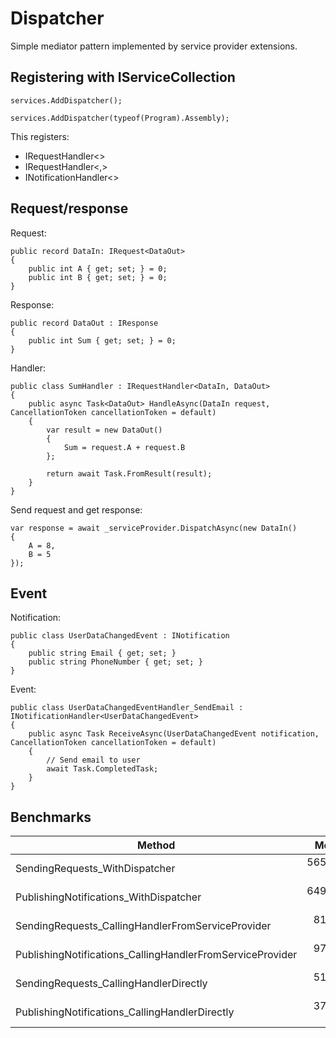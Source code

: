 # Dispatcher

Simple mediator pattern implemented by service provider extensions.

## Registering with IServiceCollection

```
services.AddDispatcher();
```
```
services.AddDispatcher(typeof(Program).Assembly);
```

This registers:
- IRequestHandler<>
- IRequestHandler<,>
- INotificationHandler<>

## Request/response

Request:
```
public record DataIn: IRequest<DataOut>
{
    public int A { get; set; } = 0;
    public int B { get; set; } = 0;
}
```

Response:
```
public record DataOut : IResponse
{
    public int Sum { get; set; } = 0;
}
```

Handler:
```
public class SumHandler : IRequestHandler<DataIn, DataOut>
{
    public async Task<DataOut> HandleAsync(DataIn request, CancellationToken cancellationToken = default)
    {
        var result = new DataOut()
        {
            Sum = request.A + request.B
        };

        return await Task.FromResult(result);
    }
}
```

Send request and get response:
```
var response = await _serviceProvider.DispatchAsync(new DataIn()
{
    A = 8,
    B = 5
});
```

## Event

Notification:
```
public class UserDataChangedEvent : INotification
{
    public string Email { get; set; }
    public string PhoneNumber { get; set; }
}
```

Event:
```
public class UserDataChangedEventHandler_SendEmail : INotificationHandler<UserDataChangedEvent>
{
    public async Task ReceiveAsync(UserDataChangedEvent notification, CancellationToken cancellationToken = default)
    {
        // Send email to user
        await Task.CompletedTask;
    }
}
```

## Benchmarks

| Method                                                    | Mean      | Error     | StdDev    |
|---------------------------------------------------------- |----------:|----------:|----------:|
| SendingRequests_WithDispatcher                            | 565.24 ns | 11.197 ns | 14.948 ns |
| PublishingNotifications_WithDispatcher                    | 649.79 ns |  7.833 ns |  6.115 ns |
| SendingRequests_CallingHandlerFromServiceProvider         |  81.84 ns |  1.601 ns |  1.644 ns |
| PublishingNotifications_CallingHandlerFromServiceProvider |  97.95 ns |  2.003 ns |  2.936 ns |
| SendingRequests_CallingHandlerDirectly                    |  51.48 ns |  1.059 ns |  1.219 ns |
| PublishingNotifications_CallingHandlerDirectly            |  37.33 ns |  0.767 ns |  0.821 ns |

